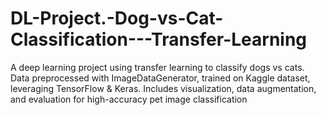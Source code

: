 # DL-Project.-Dog-vs-Cat-Classification---Transfer-Learning
A deep learning project using transfer learning to classify dogs vs cats. Data preprocessed with ImageDataGenerator, trained on Kaggle dataset, leveraging TensorFlow &amp; Keras. Includes visualization, data augmentation, and evaluation for high-accuracy pet image classification

